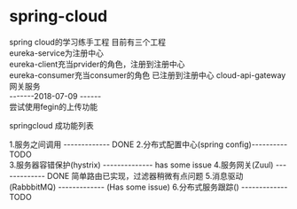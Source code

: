 # spring-cloud
spring cloud的学习练手工程
目前有三个工程  
eureka-service为注册中心  
eureka-client充当prvider的角色，注册到注册中心  
eureka-consumer充当consumer的角色 已注册到注册中心 
cloud-api-gateway   网关服务    
-------2018-07-09 ------  
尝试使用fegin的上传功能


springcloud 成功能列表

1.服务之间调用              ------------- 	DONE
2.分布式配置中心(spring config)----------   TODO  
3.服务器容错保护(hystrix)  --------------	has some issue
4.服务网关(Zuul)   			-------------   DONE  简单路由已实现，过滤器稍微有点问题
5.消息驱动(RabbbitMQ)  		-------------   (Has some issue)
6.分布式服务跟踪()  		-------------	TODO


